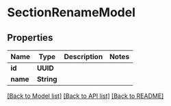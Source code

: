 # SectionRenameModel

## Properties
Name | Type | Description | Notes
------------ | ------------- | ------------- | -------------
**id** | **UUID** |  | 
**name** | **String** |  | 

[[Back to Model list]](../README.md#documentation-for-models) [[Back to API list]](../README.md#documentation-for-api-endpoints) [[Back to README]](../README.md)


